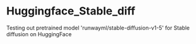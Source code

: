 # Huggingface_Stable_diff
Testing out pretrained model 'runwayml/stable-diffusion-v1-5' for Stable diffusion on HuggingFace
